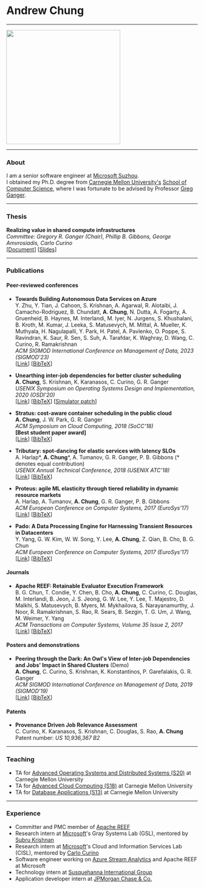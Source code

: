 # Andrew Chung

---

<img src="https://avatars.githubusercontent.com/afchung" width="300" height="300">

---

### About

I am a senior software engineer at [Microsoft Suzhou](https://careers.microsoft.com/v2/global/en/locations/suzhou.html).  
I obtained my Ph.D. degree from [Carnegie Mellon University's](https://www.cmu.edu/) [School of Computer Science](https://www.cs.cmu.edu/), where I was fortunate to be advised by Professor [Greg Ganger](https://www.ece.cmu.edu/~ganger/).

---

### Thesis

**Realizing value in shared compute infrastructures**  
_Committee: Gregory R. Ganger (Chair), Phillip B. Gibbons, George Amvrosiadis, Carlo Curino_  
\[[Document](resources/docs/thesis.pdf)\] \[[Slides](resources/docs/thesis-slides.pdf)\]  

---

### Publications

#### Peer-reviewed conferences
* **Towards Building Autonomous Data Services on Azure**  
Y. Zhu, Y. Tian, J. Cahoon, S. Krishnan, A. Agarwal, R. Alotaibi, J. Camacho-Rodriguez, B. Chundatt, **A. Chung**, N. Dutta, A. Fogarty, A. Gruenheid, B. Haynes, M. Interlandi, M. Iyer, N. Jurgens, S. Khushalani, B. Kroth, M. Kumar, J. Leeka, S. Matusevych, M. Mittal, A. Mueller, K. Muthyala, H. Nagulapalli, Y. Park, H. Patel, A. Pavlenko, O. Poppe, S. Ravindran, K. Saur, R. Sen, S. Suh, A. Tarafdar, K. Waghray, D. Wang, C. Curino, R. Ramakrishnan  
_ACM SIGMOD International Conference on Management of Data, 2023 (SIGMOD'23)_  
\[[Link](https://dl.acm.org/doi/abs/10.1145/3555041.3589674)\] \[[BibTeX](resources/bibtex/zhu-2023-sigmod-towards.bib)\]  

* **Unearthing inter-job dependencies for better cluster scheduling**  
**A. Chung**, S. Krishnan, K. Karanasos, C. Curino, G. R. Ganger  
_USENIX Symposium on Operating Systems Design and Implementation, 2020 (OSDI'20)_  
\[[Link](https://www.pdl.cmu.edu/PDL-FTP/CloudComputing/chung-osdi20-final136.pdf)\] \[[BibTeX](resources/bibtex/chung-2020-osdi-wing.bib)\] \[[Simulator patch](https://issues.apache.org/jira/browse/YARN-1187)]  

* **Stratus: cost-aware container scheduling in the public cloud**  
**A. Chung**, J. W. Park, G. R. Ganger  
_ACM Symposium on Cloud Computing, 2018 (SoCC'18)_  
**[Best student paper award]**  
\[[Link](http://www.pdl.cmu.edu/PDL-FTP/CloudComputing/p121-Chung.pdf)\] \[[BibTeX](resources/bibtex/chung-2018-socc-stratus.bib)\]  

* **Tributary: spot-dancing for elastic services with latency SLOs**  
A. Harlap\*, **A. Chung**\*, A. Tumanov, G. R. Ganger, P. B. Gibbons (\* denotes equal contribution)  
_USENIX Annual Technical Conference, 2018 (USENIX ATC'18)_  
\[[Link](http://www.pdl.cmu.edu/PDL-FTP/BigLearning/harlap-usenix-atc-2018.pdf)\] \[[BibTeX](resources/bibtex/harlap-2018-atc-tributary.bib)\]  

* **Proteus: agile ML elasticity through tiered reliability in dynamic resource markets**  
A. Harlap, A. Tumanov, **A. Chung**, G. R. Ganger, P. B. Gibbons  
_ACM European Conference on Computer Systems, 2017 (EuroSys'17)_  
\[[Link](http://www.pdl.cmu.edu/PDL-FTP/BigLearning/Proteus.pdf)\] \[[BibTeX](resources/bibtex/harlap-2017-eurosys-proteus.bib)\]  

* **Pado: A Data Processing Engine for Harnessing Transient Resources in Datacenters**  
Y. Yang, G. W. Kim, W. W. Song, Y. Lee, **A. Chung**, Z. Qian, B. Cho, B. G. Chun  
_ACM European Conference on Computer Systems, 2017 (EuroSys'17)_  
\[[Link](http://dl.acm.org/citation.cfm?id=3064181)\] \[[BibTeX](resources/bibtex/yang-2017-eurosys-pado.bib)\]


#### Journals

* **Apache REEF: Retainable Evaluator Execution Framework**  
B. G. Chun, T. Condie, Y. Chen, B. Cho, **A. Chung**, C. Curino, C. Douglas, M. Interlandi, B. Jeon, J. S. Jeong, G. W. Lee, Y. Lee, T. Majestro, D. Malkhi, S. Matusevych, B. Myers, M. Mykhailova, S. Narayanamurthy, J. Noor, R. Ramakrishnan, S. Rao, R. Sears, B. Sezgin, T. G. Um, J. Wang, M. Weimer, Y. Yang  
_ACM Transactions on Computer Systems, Volume 35 Issue 2, 2017_  
\[[Link](https://dl.acm.org/citation.cfm?id=3132037)\] \[[BibTeX](resources/bibtex/chun-2017-toc-reef.bib)]


#### Posters and demonstrations

* **Peering through the Dark: An Owl's View of Inter-job Dependencies and Jobs' Impact in Shared Clusters** (Demo)  
**A. Chung**, C. Curino, S. Krishnan, K. Konstantinos, P. Garefalakis, G. R. Ganger  
_ACM SIGMOD International Conference on Management of Data, 2019 (SIGMOD'19)_  
\[[Link](http://www.doc.ic.ac.uk/~pg1712/static/papers/mde696-chungA.pdf)\] \[[BibTeX](resources/bibtex/chung-2019-sigmod-owl.bib)\]


#### Patents

* **Provenance Driven Job Relevance Assessment**  
C. Curino, K. Karanasos, S. Krishnan, C. Douglas, S. Rao, **A. Chung**
Patent number: _US 10,936,367 B2_

---

### Teaching

* TA for [Advanced Operating Systems and Distributed Systems (S20)](https://www.cs.cmu.edu/~15712) at Carnegie Mellon University
* TA for [Advanced Cloud Computing (S18)](https://www.cs.cmu.edu/~15719) at Carnegie Mellon University
* TA for [Database Applications (S13)](https://www.cs.cmu.edu/~christos/courses/dbms.S13/) at Carnegie Mellon University

---

### Experience

* Committer and PMC member of [Apache REEF](https://reef.apache.org/)
* Research intern at [Microsoft](https://www.microsoft.com/)'s Gray Systems Lab (GSL), mentored by [Subru Krishnan](https://azuredata.microsoft.com/profile/d1027b58-4ea8-4f59-875a-216bc3276a69)
* Research intern at [Microsoft](https://www.microsoft.com/)'s Cloud and Information Services Lab (CISL), mentored by [Carlo Curino](https://azuredata.microsoft.com/profile/b130d396-d7aa-4669-815d-d242c9a664b5)
* Software engineer working on [Azure Stream Analytics](https://azure.microsoft.com/en-us/services/stream-analytics/) and Apache REEF at Microsoft
* Technology intern at [Susquehanna International Group](https://www.sig.com/)
* Application developer intern at [JPMorgan Chase & Co.](https://www.jpmorganchase.com/)
